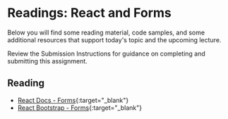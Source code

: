 # Readings: React and Forms

Below you will find some reading material, code samples, and some additional resources that support today's topic and the upcoming lecture.

Review the Submission Instructions for guidance on completing and submitting this assignment.

## Reading

- [React Docs - Forms](https://reactjs.org/docs/forms.html){:target="_blank"}
- [React Bootstrap - Forms](https://react-bootstrap.github.io/components/forms/){:target="_blank"}

<!-- ## Additional Resources

PLACEHOLDER

### Videos

PLACEHOLDER -->

<!-- ### Bookmark/Skim

PLACEHOLDER -->

